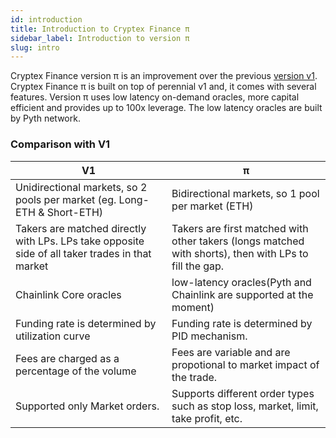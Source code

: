 ```yaml
---
id: introduction
title: Introduction to Cryptex Finance π
sidebar_label: Introduction to version π
slug: intro
---
```


Cryptex Finance version π is an improvement over the previous [version v1](../v1/intro). 
Cryptex Finance π is built on top of perennial v1 and, it comes with several features.
Version π uses low latency on-demand oracles, more capital efficient and provides up to 100x leverage.
The low latency oracles are built by Pyth network.

### Comparison with V1

| V1                                                                                              | π                                                                                                      |
|-------------------------------------------------------------------------------------------------|--------------------------------------------------------------------------------------------------------|
| Unidirectional markets, so 2 pools per market (eg. Long-ETH & Short-ETH)                        | Bidirectional markets, so 1 pool per market (ETH)                                                      |
 | Takers are matched directly with LPs. LPs take opposite side of all taker trades in that market | Takers are first matched with other takers (longs matched with shorts), then with LPs to fill the gap. |
| Chainlink Core oracles                                                                          | low-latency oracles(Pyth and Chainlink are supported at the moment)                                    |
| Funding rate is determined by utilization curve                                                 | Funding rate is determined by PID mechanism.                                                           |
| Fees are charged as a percentage of the volume                                                  | Fees are variable and are propotional to market impact of the trade.                                   |
| Supported only Market orders.                                                                   | Supports different order types such as stop loss, market, limit, take profit, etc.                     |

